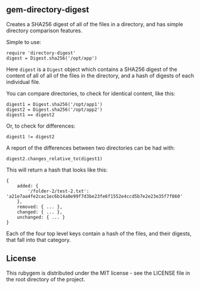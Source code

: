 gem-directory-digest
--------------------

Creates a SHA256 digest of all of the files in a directory, and has simple directory comparison features.

Simple to use:

    require 'directory-digest'
    digest = Digest.sha256('/opt/app')

Here `digest` is a `Digest` object which contains a SHA256 digest of the content of all of all of the files in the directory, and a hash of digests of each individual file.

You can compare directories, to check for identical content, like this:

    digest1 = Digest.sha256('/opt/app1')
    digest2 = Digest.sha256('/opt/app2')
    digest1 == digest2

Or, to check for differences:

    digest1 != digest2

A report of the differences between two directories can be had with:

    digest2.changes_relative_to(digest1)

This will return a hash that looks like this:

    {
        added: {
            '/folder-2/test-2.txt': 'a21e7aa4fe2cac1ec6b14a0e99f7d3be23fe6f1552e4ccd5b7e2e23e35f7f860'
        },
        removed: { ... },
        changed: { ... },
        unchanged: { ... }
    }

Each of the four top level keys contain a hash of the files, and their digests, that fall into that category.

License
-------

This rubygem is distributed under the MIT license - see the LICENSE file in the root directory of the project.
